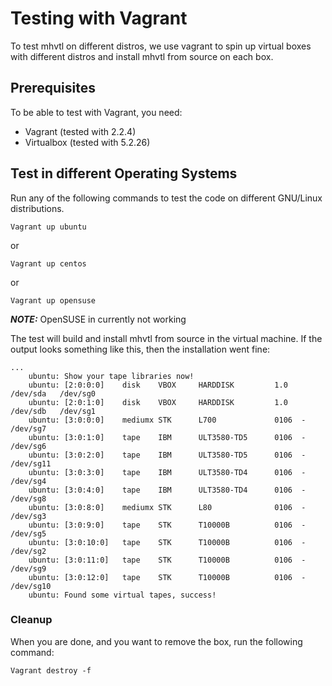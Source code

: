 # Testing with Vagrant
To test mhvtl on different distros, we use vagrant to spin up virtual boxes with different distros and install mhvtl from source on each box.

## Prerequisites

To be able to test with Vagrant, you need:

- Vagrant (tested with 2.2.4)
- Virtualbox (tested with 5.2.26)

## Test in different Operating Systems

Run any of the following commands to test the code on different GNU/Linux distributions.

```
Vagrant up ubuntu
```

or

```
Vagrant up centos
```

or

```
Vagrant up opensuse
```
**_NOTE:_** OpenSUSE in currently not working

The test will build and install mhvtl from source in the virtual machine. If the output looks something like this, then the installation went fine:
```
...
    ubuntu: Show your tape libraries now!
    ubuntu: [2:0:0:0]    disk    VBOX     HARDDISK         1.0   /dev/sda   /dev/sg0
    ubuntu: [2:0:1:0]    disk    VBOX     HARDDISK         1.0   /dev/sdb   /dev/sg1
    ubuntu: [3:0:0:0]    mediumx STK      L700             0106  -          /dev/sg7
    ubuntu: [3:0:1:0]    tape    IBM      ULT3580-TD5      0106  -          /dev/sg6
    ubuntu: [3:0:2:0]    tape    IBM      ULT3580-TD5      0106  -          /dev/sg11
    ubuntu: [3:0:3:0]    tape    IBM      ULT3580-TD4      0106  -          /dev/sg4
    ubuntu: [3:0:4:0]    tape    IBM      ULT3580-TD4      0106  -          /dev/sg8
    ubuntu: [3:0:8:0]    mediumx STK      L80              0106  -          /dev/sg3
    ubuntu: [3:0:9:0]    tape    STK      T10000B          0106  -          /dev/sg5
    ubuntu: [3:0:10:0]   tape    STK      T10000B          0106  -          /dev/sg2
    ubuntu: [3:0:11:0]   tape    STK      T10000B          0106  -          /dev/sg9
    ubuntu: [3:0:12:0]   tape    STK      T10000B          0106  -          /dev/sg10
    ubuntu: Found some virtual tapes, success!
```

### Cleanup

When you are done, and you want to remove the box, run the following command:

```
Vagrant destroy -f
```
